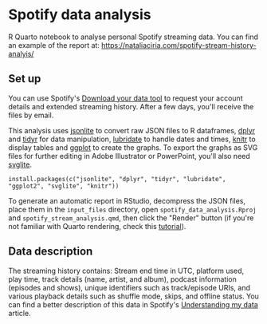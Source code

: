 # Spotify data analysis
R Quarto notebook to analyse personal Spotify streaming data. You can find an example of the report at: https://nataliaciria.com/spotify-stream-history-analyis/

## Set up

You can use Spotify's [Download your data tool](https://www.spotify.com/us/account/privacy/) to request your account details and extended streaming history. After a few days, you'll receive the files by email.

This analysis uses [jsonlite](https://cran.r-project.org/web/packages/jsonlite/index.html) to convert raw JSON files to R dataframes, [dplyr](https://dplyr.tidyverse.org/) and [tidyr](https://tidyr.tidyverse.org/) for data manipulation, [lubridate](https://lubridate.tidyverse.org/) to handle dates and times, [knitr](https://yihui.org/knitr/) to display tables and [ggplot](https://ggplot2.tidyverse.org/) to create the graphs. To export the graphs as SVG files for further editing in Adobe Illustrator or PowerPoint, you'll also need [svglite](https://www.tidyverse.org/blog/2021/02/svglite-2-0-0/).

```
install.packages(c("jsonlite", "dplyr", "tidyr", "lubridate", "ggplot2", "svglite", "knitr"))
```

To generate an automatic report in RStudio, decompress the JSON files, place them in the `input_files` directory, open `spotify_data_analysis.Rproj` and `spotify_stream_analysis.qmd`, then click the "Render" button (if you're not familiar with Quarto rendering, check this [tutorial](https://quarto.org/docs/get-started/hello/rstudio.html#rendering)).

## Data description
The streaming history contains: Stream end time in UTC, platform used, play time, track details (name, artist, and album), podcast information (episodes and shows), unique identifiers such as track/episode URIs, and various playback details such as shuffle mode, skips, and offline status. You can find a better description of this data in Spotify's [Understanding my data](https://support.spotify.com/uk/article/understanding-my-data/) article.
